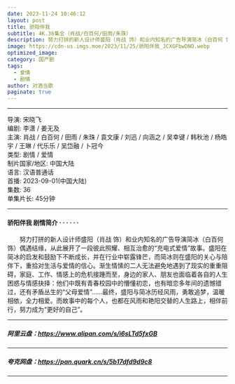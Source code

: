 ```yaml
---
date: 2023-11-24 10:46:12
layout: post
title: 骄阳伴我
subtitle: 4K.36集全（肖战/白百何/田雨/朱珠）
description: 努力打拼的新人设计师盛阳（肖战 饰）和业内知名的广告导演简冰（白百何 饰）偶遇结缘，从此展开了一段彼此照耀、相互治愈的“充电式爱情”故事。盛阳在简冰的启发和鼓励下不断成长，并在行业中崭露锋芒，而简冰则在盛阳的关心与陪伴下，重拾对生活与爱情的信心.....
image: https://cdn-us.imgs.moe/2023/11/25/骄阳伴我_JCXGFbwDNO.webp
optimized_image: 
category: 国产剧
tags:
  - 爱情
  - 剧情
author: 对酒当歌
paginate: true
---
```


---

导演: 宋晓飞  
编剧: 李潇 / 姜无及  
主演: 肖战 / 白百何 / 田雨 / 朱珠 / 袁文康 / 刘迅 / 向涵之 / 吴幸键 / 韩秋池 / 杨皓宇 / 王琳 / 代乐乐 / 吴岱融 / 卜冠今  
类型: 剧情 / 爱情  
制片国家/地区: 中国大陆  
语言: 汉语普通话  
首播: 2023-09-01(中国大陆)  
集数: 36  
单集片长: 45分钟  

---

#### 骄阳伴我 剧情简介 · · · · · ·

　　努力打拼的新人设计师盛阳（肖战 饰）和业内知名的广告导演简冰（白百何 饰）偶遇结缘，从此展开了一段彼此照耀、相互治愈的“充电式爱情”故事。盛阳在简冰的启发和鼓励下不断成长，并在行业中崭露锋芒，而简冰则在盛阳的关心与陪伴下，重拾对生活与爱情的信心。渐生情愫的二人无法避免地遇到了现实的重重阻碍，家庭、工作、情感上的危机接踵而至，身边的家人、朋友也面临着各自的人生困惑与情感抉择：他们中既有青春校园中的懵懂初恋，也有暗恋多年间的遗憾错过，还有矛盾丛生的“父母爱情”……最终，盛阳与简冰历经风雨，勇敢追梦，温暖相依，全力相爱。而故事中的每个人，也都在风雨和艳阳交替的人生路上，相伴前行，努力成为“更好的自己”。

---

##### 阿里云盘：<https://www.alipan.com/s/i6sLTd5fxGB>

---

##### 夸克网盘：<https://pan.quark.cn/s/5b17dfd9d9c8>

---
